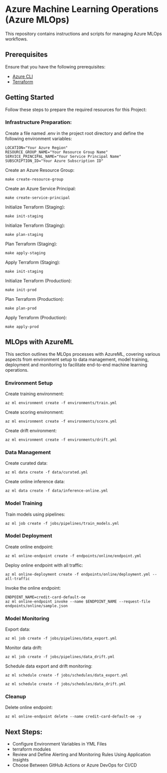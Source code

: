 # Azure Machine Learning Operations (Azure MLOps)

This repository contains instructions and scripts for managing Azure MLOps workflows.
## Prerequisites

Ensure that you have the following prerequisites:

- [Azure CLI](https://docs.microsoft.com/en-us/cli/azure/install-azure-cli)
- [Terraform](https://learn.hashicorp.com/tutorials/terraform/install-cli)
## Getting Started

Follow these steps to prepare the required resources for this Project:

### Infrastructure Preparation:
Create a file named .env in the project root directory and define the following environment variables:

```shell
LOCATION="Your Azure Region"
RESOURCE_GROUP_NAME="Your Resource Group Name"
SERVICE_PRINCIPAL_NAME="Your Service Principal Name"
SUBSCRIPTION_ID="Your Azure Subscription ID"
```

Create an Azure Resource Group:
 ```
make create-resource-group
 ```

Create an Azure Service Principal:
 ```
make create-service-principal
 ```

Initialize Terraform (Staging):
 ```
make init-staging
 ```

Initialize Terraform (Staging):
 ```
make plan-staging
 ```

Plan Terraform (Staging):
 ```
make apply-staging
 ```

Apply Terraform (Staging):
 ```
make init-staging
 ```

Initialize Terraform (Production):
 ```
make init-prod
 ```
Plan Terraform (Production):
 ```
make plan-prod
 ```
Apply Terraform (Production):
 ```
make apply-prod

 ```
## MLOps with AzureML
This section outlines the MLOps processes with AzureML, covering various aspects from environment setup to data management,
model training, deployment and monitoring to facilitate end-to-end machine learning operations.

### Environment Setup

Create training environment:
 ```
az ml environment create -f environments/train.yml
 ```

Create scoring environment:
 ```
az ml environment create -f environments/score.yml
 ```

Create drift environment:
 ```
az ml environment create -f environments/drift.yml
 ```

### Data Management

Create curated data:
 ```
az ml data create -f data/curated.yml
 ```
Create online inference data:
 ```
az ml data create -f data/inference-online.yml
 ```
### Model Training

Train models using pipelines:
 ```
az ml job create -f jobs/pipelines/train_models.yml
 ```

### Model Deployment

Create online endpoint:
 ```
az ml online-endpoint create -f endpoints/online/endpoint.yml
 ```
Deploy online endpoint with all traffic:
 ```
 az ml online-deployment create -f endpoints/online/deployment.yml --all-traffic
 ```

Invoke the online endpoint:
 ```
 ENDPOINT_NAME=credit-card-default-oe
 az ml online-endpoint invoke --name $ENDPOINT_NAME --request-file endpoints/online/sample.json
 ```

### Model Monitoring

Export data:
 ```
az ml job create -f jobs/pipelines/data_export.yml
 ```
Monitor data drift:
 ```
az ml job create -f jobs/pipelines/data_drift.yml
 ```
Schedule data export and drift monitoring:
 ```
 az ml schedule create -f jobs/schedules/data_export.yml
 ```
 ```
 az ml schedule create -f jobs/schedules/data_drift.yml
 ```

### Cleanup

Delete online endpoint:
 ```
 az ml online-endpoint delete --name credit-card-default-oe -y
 ```


## Next Steps:
- Configure Environment Variables in YML Files
- terraform modules
- Review and Define Alerting and Monitoring Rules Using Application Insights
- Choose Between GitHub Actions or Azure DevOps for CI/CD
